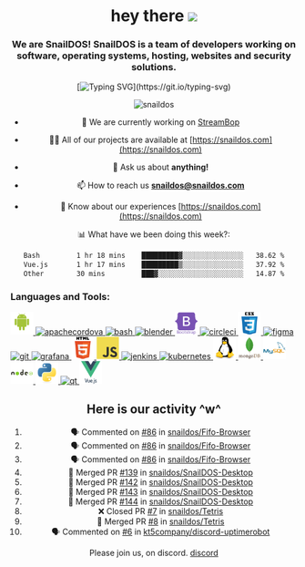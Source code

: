 <h1 align="center">hey there <img src="https://media.giphy.com/media/hvRJCLFzcasrR4ia7z/giphy.gif" width="25px"></h1>
<h3 align="center">We are SnailDOS! SnailDOS is a team of developers working on software, operating systems, hosting, websites and security solutions.</h3>

<div align="center">

[![Typing SVG](https://readme-typing-svg.herokuapp.com?color=%23F7BD27&center=true&multiline=true&lines=We+love+coding!;We+support+open+source!;So%2C+check+our+repos+and+follow+us!+;Star+our+work!+It+keeps+us+motivated.)](https://git.io/typing-svg)

</div>

<p align="center"> <img src="https://komarev.com/ghpvc/?username=snaildos&label=Profile%20views&color=0e75b6&style=flat" alt="snaildos" /> </p>

<div align="center">

- 🔭 We are currently working on [StreamBop](https://snaildos.com/streambop)

- 👨‍💻 All of our projects are available at [https://snaildos.com](https://snaildos.com)

- 💬 Ask us about **anything!**

- 📫 How to reach us **snaildos@snaildos.com**

- 📄 Know about our experiences [https://snaildos.com](https://snaildos.com)
</div>

<p align="center">📊 What have we been doing this week?:</p>

<div align="center">

<!--START_SECTION:waka-->

```text
Bash         1 hr 18 mins    █████████▓░░░░░░░░░░░░░░░   38.62 %
Vue.js       1 hr 17 mins    █████████▒░░░░░░░░░░░░░░░   37.92 %
Other        30 mins         ███▓░░░░░░░░░░░░░░░░░░░░░   14.87 %
```

<!--END_SECTION:waka-->

</div>

<div align="center">

<h3 align="left">Languages and Tools:</h3>
<p align="left"> <a href="https://developer.android.com" target="_blank"> <img src="https://raw.githubusercontent.com/devicons/devicon/master/icons/android/android-original-wordmark.svg" alt="android" width="40" height="40"/> </a> <a href="https://cordova.apache.org/" target="_blank"> <img src="https://www.vectorlogo.zone/logos/apache_cordova/apache_cordova-icon.svg" alt="apachecordova" width="40" height="40"/> </a> <a href="https://www.gnu.org/software/bash/" target="_blank"> <img src="https://www.vectorlogo.zone/logos/gnu_bash/gnu_bash-icon.svg" alt="bash" width="40" height="40"/> </a> <a href="https://www.blender.org/" target="_blank"> <img src="https://download.blender.org/branding/community/blender_community_badge_white.svg" alt="blender" width="40" height="40"/> </a> <a href="https://getbootstrap.com" target="_blank"> <img src="https://raw.githubusercontent.com/devicons/devicon/master/icons/bootstrap/bootstrap-plain-wordmark.svg" alt="bootstrap" width="40" height="40"/> </a> <a href="https://circleci.com" target="_blank"> <img src="https://www.vectorlogo.zone/logos/circleci/circleci-icon.svg" alt="circleci" width="40" height="40"/> </a> <a href="https://www.w3schools.com/css/" target="_blank"> <img src="https://raw.githubusercontent.com/devicons/devicon/master/icons/css3/css3-original-wordmark.svg" alt="css3" width="40" height="40"/> </a> <a href="https://www.figma.com/" target="_blank"> <img src="https://www.vectorlogo.zone/logos/figma/figma-icon.svg" alt="figma" width="40" height="40"/> </a> <a href="https://git-scm.com/" target="_blank"> <img src="https://www.vectorlogo.zone/logos/git-scm/git-scm-icon.svg" alt="git" width="40" height="40"/> </a> <a href="https://grafana.com" target="_blank"> <img src="https://www.vectorlogo.zone/logos/grafana/grafana-icon.svg" alt="grafana" width="40" height="40"/> </a> <a href="https://www.w3.org/html/" target="_blank"> <img src="https://raw.githubusercontent.com/devicons/devicon/master/icons/html5/html5-original-wordmark.svg" alt="html5" width="40" height="40"/> </a> <a href="https://developer.mozilla.org/en-US/docs/Web/JavaScript" target="_blank"> <img src="https://raw.githubusercontent.com/devicons/devicon/master/icons/javascript/javascript-original.svg" alt="javascript" width="40" height="40"/> </a> <a href="https://www.jenkins.io" target="_blank"> <img src="https://www.vectorlogo.zone/logos/jenkins/jenkins-icon.svg" alt="jenkins" width="40" height="40"/> </a> <a href="https://kubernetes.io" target="_blank"> <img src="https://www.vectorlogo.zone/logos/kubernetes/kubernetes-icon.svg" alt="kubernetes" width="40" height="40"/> </a> <a href="https://www.linux.org/" target="_blank"> <img src="https://raw.githubusercontent.com/devicons/devicon/master/icons/linux/linux-original.svg" alt="linux" width="40" height="40"/> </a> <a href="https://www.mongodb.com/" target="_blank"> <img src="https://raw.githubusercontent.com/devicons/devicon/master/icons/mongodb/mongodb-original-wordmark.svg" alt="mongodb" width="40" height="40"/> </a> <a href="https://www.mysql.com/" target="_blank"> <img src="https://raw.githubusercontent.com/devicons/devicon/master/icons/mysql/mysql-original-wordmark.svg" alt="mysql" width="40" height="40"/> </a> <a href="https://nodejs.org" target="_blank"> <img src="https://raw.githubusercontent.com/devicons/devicon/master/icons/nodejs/nodejs-original-wordmark.svg" alt="nodejs" width="40" height="40"/> </a> <a href="https://www.python.org" target="_blank"> <img src="https://raw.githubusercontent.com/devicons/devicon/master/icons/python/python-original.svg" alt="python" width="40" height="40"/> </a> <a href="https://www.qt.io/" target="_blank"> <img src="https://upload.wikimedia.org/wikipedia/commons/0/0b/Qt_logo_2016.svg" alt="qt" width="40" height="40"/> </a> <a href="https://vuejs.org/" target="_blank"> <img src="https://raw.githubusercontent.com/devicons/devicon/master/icons/vuejs/vuejs-original-wordmark.svg" alt="vuejs" width="40" height="40"/> </a> </p>

## Here is our activity ^w^
<!--START_SECTION:activity-->
1. 🗣 Commented on [#86](https://github.com/snaildos/Fifo-Browser/issues/86) in [snaildos/Fifo-Browser](https://github.com/snaildos/Fifo-Browser)
2. 🗣 Commented on [#86](https://github.com/snaildos/Fifo-Browser/issues/86) in [snaildos/Fifo-Browser](https://github.com/snaildos/Fifo-Browser)
3. 🗣 Commented on [#86](https://github.com/snaildos/Fifo-Browser/issues/86) in [snaildos/Fifo-Browser](https://github.com/snaildos/Fifo-Browser)
4. 🎉 Merged PR [#139](https://github.com/snaildos/SnailDOS-Desktop/pull/139) in [snaildos/SnailDOS-Desktop](https://github.com/snaildos/SnailDOS-Desktop)
5. 🎉 Merged PR [#142](https://github.com/snaildos/SnailDOS-Desktop/pull/142) in [snaildos/SnailDOS-Desktop](https://github.com/snaildos/SnailDOS-Desktop)
6. 🎉 Merged PR [#143](https://github.com/snaildos/SnailDOS-Desktop/pull/143) in [snaildos/SnailDOS-Desktop](https://github.com/snaildos/SnailDOS-Desktop)
7. 🎉 Merged PR [#144](https://github.com/snaildos/SnailDOS-Desktop/pull/144) in [snaildos/SnailDOS-Desktop](https://github.com/snaildos/SnailDOS-Desktop)
8. ❌ Closed PR [#7](https://github.com/snaildos/Tetris/pull/7) in [snaildos/Tetris](https://github.com/snaildos/Tetris)
9. 🎉 Merged PR [#8](https://github.com/snaildos/Tetris/pull/8) in [snaildos/Tetris](https://github.com/snaildos/Tetris)
10. 🗣 Commented on [#6](https://github.com/kt5company/discord-uptimerobot/issues/6) in [kt5company/discord-uptimerobot](https://github.com/kt5company/discord-uptimerobot)
<!--END_SECTION:activity-->

Please join us, on discord.
[discord](https://invite.gg/snaildos)

</div>
